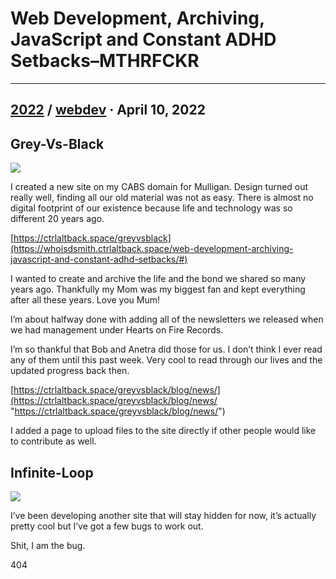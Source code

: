 # Web Development, Archiving, JavaScript and Constant ADHD Setbacks–MTHRFCKR

---

## [2022](https://whoisdsmith.ctrlaltback.space/category/2022/) / [webdev](https://whoisdsmith.ctrlaltback.space/category/webdev/) · April 10, 2022

## Grey-Vs-Black

![](https://whoisdsmith.ctrlaltback.space/wp-content/uploads/2022/04/AE4C4F28-A849-4435-9DC9-08CDE1CC9AF5.png)

I created a new site on my CABS domain for Mulligan. Design turned out really well, finding all our old material was not as easy. There is almost no digital footprint of our existence because life and technology was so different 20 years ago.

[https://ctrlaltback.space/greyvsblack](https://whoisdsmith.ctrlaltback.space/web-development-archiving-javascript-and-constant-adhd-setbacks/#)

I wanted to create and archive the life and the bond we shared so many years ago. Thankfully my Mom was my biggest fan and kept everything after all these years. Love you Mum!

I’m about halfway done with adding all of the newsletters we released when we had management under Hearts on Fire Records.

I’m so thankful that Bob and Anetra did those for us. I don’t think I ever read any of them until this past week. Very cool to read through our lives and the updated progress back then.

[https://ctrlaltback.space/greyvsblack/blog/news/](https://ctrlaltback.space/greyvsblack/blog/news/ "https://ctrlaltback.space/greyvsblack/blog/news/")

I added a page to upload files to the site directly if other people would like to contribute as well.

## Infinite-Loop

![](https://whoisdsmith.ctrlaltback.space/wp-content/uploads/2022/04/7AA2DFDB-5059-4F23-B2AA-19E639C82061.png)

I’ve been developing another site that will stay hidden for now, it’s actually pretty cool but I’ve got a few bugs to work out.

Shit, I am the bug.

404
